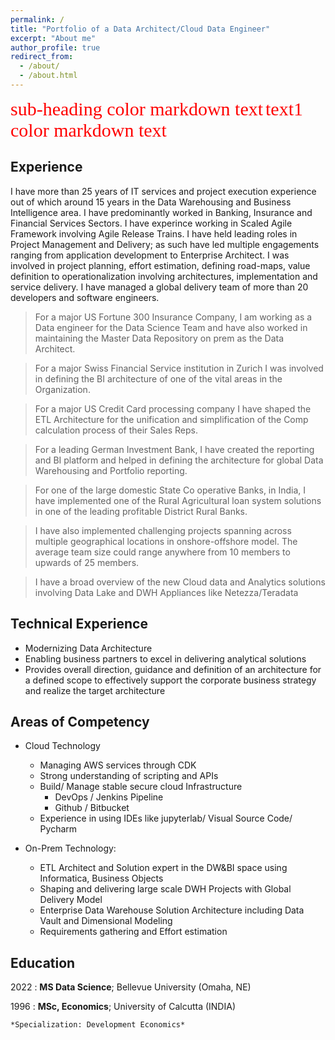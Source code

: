 ```yaml
---
permalink: /
title: "Portfolio of a Data Architect/Cloud Data Engineer"
excerpt: "About me"
author_profile: true
redirect_from: 
  - /about/
  - /about.html
---
```

<style>
sub-heading { color: red; text-align: left; font-family: verdana; font-size: 30px }
text1 { color: red; text-align: left; font-family: verdana; font-size: 30px }
</style>

<sub-heading> sub-heading color markdown text</sub-heading>
<text1> text1 color markdown text</text1>

Experience
----------
I have more than 25 years of IT services and project execution experience out of which around 15 years in the Data Warehousing and Business Intelligence area. I have predominantly worked in Banking, Insurance and Financial Services Sectors. I have experince working in Scaled Agile Framework involving Agile Release Trains.
I have held leading roles in Project Management and Delivery; as such have led multiple engagements ranging from application development to Enterprise Architect. I was involved in project planning, effort estimation, defining road-maps, value definition to operationalization involving architectures, implementation and service delivery. I have managed a global delivery team of more than 20 developers and software engineers.

> For a major US Fortune 300 Insurance Company, I am working as a Data engineer for the Data Science Team and have also worked in maintaining the Master Data Repository on prem as the Data Architect.

> For a major Swiss Financial Service institution in Zurich I was involved in defining the BI architecture of one of the vital areas in the Organization.

> For a major US Credit Card processing company  I have shaped the ETL Architecture for the unification and simplification of the Comp calculation process of their Sales Reps.

> For a leading German Investment Bank, I have created the reporting and BI platform and helped in defining the architecture for global Data Warehousing and Portfolio reporting.

> For one of the large domestic State Co operative Banks, in India, I have implemented one of the Rural Agricultural loan system solutions in one of the leading profitable District Rural Banks. 

> I have also implemented challenging projects spanning across multiple geographical locations in onshore-offshore model. The average team size could range anywhere from 10 members to upwards of 25 members.

> I have a broad overview of the new Cloud data and Analytics solutions involving Data Lake and DWH Appliances like Netezza/Teradata


Technical Experience
--------------------
* Modernizing Data Architecture
* Enabling business partners to excel in delivering analytical solutions
* Provides overall direction, guidance and definition of an architecture for a defined scope to effectively support the corporate business strategy and realize the target architecture

Areas of Competency
----------------------------------------

* Cloud Technology
    * Managing AWS services through CDK 
    * Strong understanding of scripting and APIs
    * Build/ Manage stable secure cloud Infrastructure 
        * DevOps / Jenkins Pipeline
        * Github / Bitbucket
    * Experience in using IDEs like jupyterlab/ Visual Source Code/ Pycharm
    
* On-Prem Technology:

     * ETL Architect and Solution expert in the DW&BI space using Informatica, Business Objects
     * Shaping and delivering large scale DWH Projects with Global Delivery Model
     * Enterprise Data Warehouse Solution Architecture including Data Vault and Dimensional Modeling
     * Requirements gathering and Effort estimation 

Education
---------

2022
:   **MS Data Science**; Bellevue University (Omaha, NE)

1996
:   **MSc, Economics**; University of Calcutta (INDIA)

    *Specialization: Development Economics*
